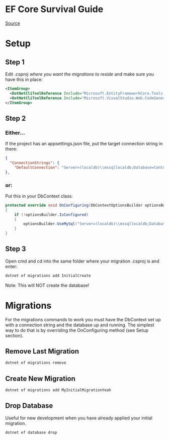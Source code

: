 # EF Core Survival Guide

[Source](https://docs.microsoft.com/en-us/aspnet/core/data/ef-mvc/migrations)

# Setup
## Step 1
Edit .csproj _where you want the migrations to reside_ and make sure you have this in place:
```xml
<ItemGroup>
  <DotNetCliToolReference Include="Microsoft.EntityFrameworkCore.Tools.DotNet" Version="2.0.0" />
  <DotNetCliToolReference Include="Microsoft.VisualStudio.Web.CodeGeneration.Tools" Version="2.0.0" />
</ItemGroup>
```
## Step 2
### Either...
If the project has an appsettings.json file, put the target connection string in there:
```json
{
  "ConnectionStrings": {
    "DefaultConnection": "Server=(localdb)\\mssqllocaldb;Database=ContosoUniversity2;Trusted_Connection=True;MultipleActiveResultSets=true"
},
```
### or:
Put this in your DbContext class:
```c#
protected override void OnConfiguring(DbContextOptionsBuilder optionsBuilder)
{
    if (!optionsBuilder.IsConfigured)
    {
        optionsBuilder.UseMySql("Server=(localdb)\\mssqllocaldb;Database=ContosoUniversity2;Trusted_Connection=True;MultipleActiveResultSets=true ");
    }
}
```
## Step 3
Open cmd and cd into the same folder where your migration .csproj is and enter:
```powershell
dotnet ef migrations add InitialCreate
```
Note: This will NOT create the database!

# Migrations

For the migrations commands to work you must have the DbContext set up with a connection string and the database up and running. The simplest way to do that is by overriding the OnConfiguring method (see Setup section).

## Remove Last Migration
```powershell
dotnet ef migrations remove
```

## Create New Migration
```powershell
dotnet ef migrations add MyInitialMigrationYeah
```

## Drop Database
Useful for new development when you have already applied your initial migration.
```powershell
dotnet ef database drop
```

